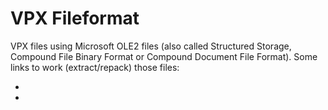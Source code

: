 # VPX Fileformat

VPX files using Microsoft OLE2 files (also called Structured Storage, Compound File Binary Format or Compound Document File Format). Some links to work (extract/repack) those files:
- [oletools]: https://www.decalage.info/python/oletools
- [Visual Pinball]: https://sourceforge.net/projects/vpinball/
